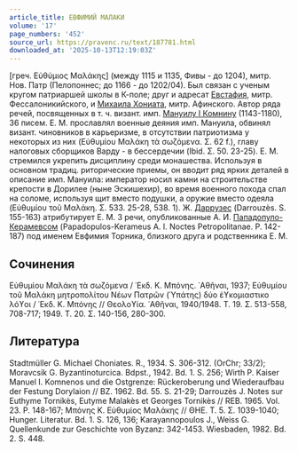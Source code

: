 ```yaml
---
article_title: ЕВФИМИЙ МАЛАКИ
volume: '17'
page_numbers: '452'
source_url: https://pravenc.ru/text/187781.html
downloaded_at: '2025-10-13T12:19:03Z'
---
```


[греч. Εὐθύμιος Μαλάκης] (между 1115 и 1135, Фивы - до 1204), митр. Нов. Патр (Пелопоннес; до 1166 - до 1202/04). Был связан с ученым кругом патриаршей школы в К-поле; друг и адресат [Евстафия](https://pravenc.ru/text/ЕВСТАФИЙ.html), митр. Фессалоникийского, и [Михаила Хониата](<https://pravenc.ru/text/Михаил Хониат.html>), митр. Афинского. Автор ряда речей, посвященных в т. ч. визант. имп. [Мануилу I Комнину](<https://pravenc.ru/text/Мануил I Комнин.html>) (1143-1180), 36 писем. Е. М. прославлял военные деяния имп. Мануила, обвинял визант. чиновников в карьеризме, в отсутствии патриотизма у некоторых из них (Εὐθυμίου Μαλάκη τὰ σωζόμενα. Σ. 62 f.), главу налоговых сборщиков Варду - в бессердечии (Ibid. Σ. 50. 23-25). Е. М. стремился укрепить дисциплину среди монашества. Используя в основном традиц. риторические приемы, он вводит ряд ярких деталей в описание имп. Мануила: император носил камни на строительстве крепости в Дорилее (ныне Эскишехир), во время военного похода спал на соломе, используя щит вместо подушки, а оружие вместо одеяла (Εὐθυμίου τοῦ Μαλάκη. Σ. 533. 25-28, 538. 1). Ж. [Даррузес](https://pravenc.ru/text/Даррузес.html) (Darrouzès. S. 155-163) атрибутирует Е. М. 3 речи, опубликованные А. И. [Пападопуло-Керамевсом](https://pravenc.ru/text/Пападопуло-Керамевсом.html) (Papadopulos-Kerameus A. I. Noctes Petropolitanae. P. 142-187) под именем Евфимия Торника, близкого друга и родственника Е. М.

## Сочинения

Εὐθυμίου Μαλάκη τὰ σωζόμενα / ᾿Εκδ. Κ. Μπόνης. ᾿Αθῆναι, 1937; Εὐθυμίου τοῦ Μαλάκη μητροπολίτου Νέων Πατρῶν (῾Υπάτης) δύο ἐϒκομιαστικο λόϒοι / ᾿Εκδ. Κ. Μπόνης // Θεολοϒία. ᾿Αθῆναι, 1940/1948. Τ. 19. Σ. 513-558, 708-717; 1949. Τ. 20. Σ. 140-156, 280-300.

## Литература

Stadtmüller G. Michael Choniates. R., 1934. S. 306-312. (OrChr; 33/2); Moravcsik G. Byzantinoturcica. Bdpst., 1942. Bd. 1. S. 256; Wirth P. Kaiser Manuel I. Komnenos und die Ostgrenze: Rückeroberung und Wiederaufbau der Festung Dorylaion // BZ. 1962. Bd. 55. S. 21-29; Darrouzès J. Notes sur Euthyme Tornikès, Eutyme Malakès et Georges Tornikès // REB. 1965. Vol. 23. P. 148-167; Μπόνης Κ. Εὐθυμίος Μαλάκης // ΘΗΕ. Τ. 5. Σ. 1039-1040; Hunger. Literatur. Bd. 1. S. 126, 136; Karayannopoulos J., Weiss G. Quellenkunde zur Geschichte von Byzanz: 342-1453. Wiesbaden, 1982. Bd. 2. S. 448.
